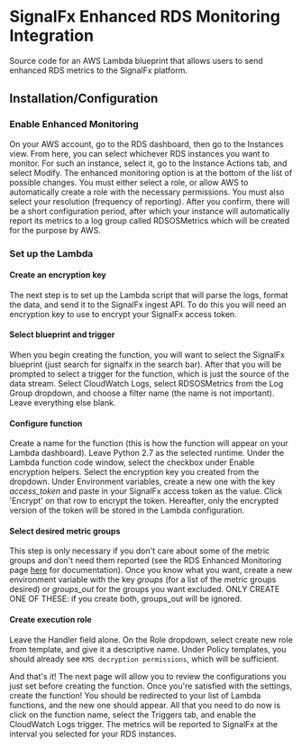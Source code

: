 # SignalFx Enhanced RDS Monitoring Integration

Source code for an AWS Lambda blueprint that allows users to send enhanced RDS
metrics to the SignalFx platform.

## Installation/Configuration

### Enable Enhanced Monitoring

On your AWS account, go to the RDS dashboard, then go to the Instances view.
From here, you can select whichever RDS instances you want to monitor. For such
an instance, select it, go to the Instance Actions tab, and select Modify. The
enhanced monitoring option is at the bottom of the list of possible changes.
You must either select a role, or allow AWS to automatically create a role with
the necessary permissions. You must also select your resolution (frequency of
reporting). After you confirm, there will be a short configuration period,
after which your instance will automatically report its metrics to a log group
called RDSOSMetrics which will be created for the purpose by AWS.

### Set up the Lambda

#### Create an encryption key

The next step is to set up the Lambda script that will parse the logs, format
the data, and send it to the SignalFx ingest API. To do this you will need an
encryption key to use to encrypt your SignalFx access token.

#### Select blueprint and trigger

When you begin creating the function, you will want to select the SignalFx
blueprint (just search for signalfx in the search bar). After that you will be
prompted to select a trigger for the function, which is just the source of the
data stream. Select CloudWatch Logs, select RDSOSMetrics from the Log Group
dropdown, and choose a filter name (the name is not important). Leave
everything else blank.

#### Configure function

Create a name for the function (this is how the function will appear on your
Lambda dashboard). Leave Python 2.7 as the selected runtime. Under the Lambda
function code window, select the checkbox under Enable encryption helpers.
Select the encryption key you created from the dropdown. Under Environment
variables, create a new one with the key *access_token* and paste in your
SignalFx access token as the value. Click 'Encrypt' on that row to encrypt the
token. Hereafter, only the encrypted version of the token will be stored in the
Lambda configuration.

#### Select desired metric groups

This step is only necessary if you don't care about some of the metric groups
and don't need them reported (see the RDS Enhanced Monitoring page
[here](http://docs.aws.amazon.com/AmazonRDS/latest/UserGuide/USER_Monitoring.OS.html)
for documentation). Once you know what you want, create a new environment
variable with the key *groups* (for a list of the metric groups desired) or
*groups_out* for the groups you want excluded. ONLY CREATE ONE OF THESE: if you
create both, groups_out will be ignored.

#### Create execution role

Leave the Handler field alone. On the Role dropdown, select create new role
from template, and give it a descriptive name. Under Policy templates, you
should already see `KMS decryption permissions`, which will be sufficient.



And that's it! The next page will allow you to review the configurations you
just set before creating the function. Once you're satisfied with the settings,
create the function! You should be redirected to your list of Lambda functions,
and the new one should appear. All that you need to do now is click on the
function name, select the Triggers tab, and enable the CloudWatch Logs trigger.
The metrics will be reported to SignalFx at the interval you selected for your
RDS instances.